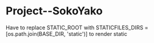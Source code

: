 # Project--SokoYako
Have to replace STATIC_ROOT with STATICFILES_DIRS = [os.path.join(BASE_DIR, 'static')] to render static
